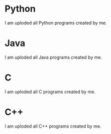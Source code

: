 # Python
I am uploded all Python programs created by me.

# Java
I am uploded all Java programs created by me.

# C
I am uploded all C programs created by me.

# C++
I am uploded all C++ programs created by me.
